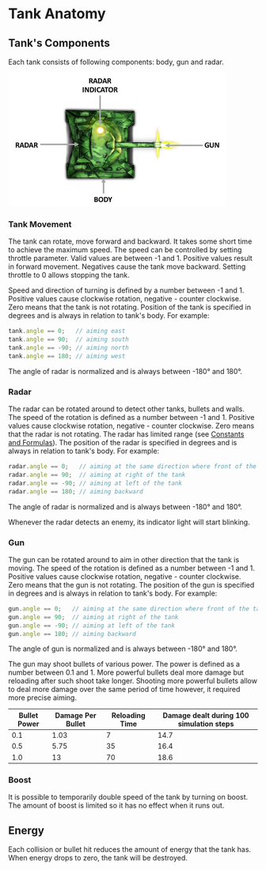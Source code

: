 # Tank Anatomy

## Tank's Components

Each tank consists of following components: body, gun and radar.

![alt text](/docs/img/tank_parts.png)

### Tank Movement

The tank can rotate, move forward and backward. It takes some short time to achieve the maximum speed. The speed can be controlled by setting throttle parameter. Valid values are between -1 and 1. Positive values result in forward movement. Negatives cause the tank move backward. Setting throttle to 0 allows stopping the tank.

Speed and direction of turning is defined by a number between -1 and 1. Positive values cause clockwise rotation, negative - counter clockwise. Zero means that the tank is not rotating. Position of the tank is specified in degrees and is always in relation to tank's body. For example:

```javascript
tank.angle == 0;   // aiming east
tank.angle == 90;  // aiming south
tank.angle == -90; // aiming north
tank.angle == 180; // aiming west
```

The angle of radar is normalized and is always between -180° and 180°.

### Radar

The radar can be rotated around to detect other tanks, bullets and walls. The speed of the rotation is defined as a number between -1 and 1. Positive values cause clockwise rotation, negative - counter clockwise. Zero means that the radar is not rotating. The radar has limited range (see [Constants and Formulas](/docs/manual/consts.md)). The position of the radar is specified in degrees and is always in relation to tank's body. For example:

```javascript
radar.angle == 0;   // aiming at the same direction where front of the tank
radar.angle == 90;  // aiming at right of the tank
radar.angle == -90; // aiming at left of the tank
radar.angle == 180; // aiming backward
```

The angle of radar is normalized and is always between -180° and 180°.

Whenever the radar detects an enemy, its indicator light will start blinking.

### Gun

The gun can be rotated around to aim in other direction that the tank is moving. The speed of the rotation is defined as a number between -1 and 1. Positive values cause clockwise rotation, negative - counter clockwise. Zero means that the gun is not rotating. The position of the gun is specified in degrees and is always in relation to tank's body. For example:

```javascript
gun.angle == 0;   // aiming at the same direction where front of the tank
gun.angle == 90;  // aiming at right of the tank
gun.angle == -90; // aiming at left of the tank
gun.angle == 180; // aiming backward
```

The angle of gun is normalized and is always between -180° and 180°.

The gun may shoot bullets of various power. The power is defined as a number between 0.1 and 1. More powerful bullets deal more damage but reloading after such shoot take longer. Shooting more powerful bullets allow to deal more damage over the same period of time however, it required more precise aiming.

Bullet Power | Damage Per Bullet | Reloading Time | Damage dealt during 100 simulation steps
-------------|-------------------|----------------|------------------------------------------
0.1          | 1.03              | 7              | 14.7
0.5          | 5.75              | 35             | 16.4
1.0          | 13                | 70             | 18.6


### Boost

It is possible to temporarily double speed of the tank by turning on boost. The amount of boost is limited so it has no effect when it runs out.

## Energy

Each collision or bullet hit reduces the amount of energy that the tank has. When energy drops to zero, the tank will be destroyed.
